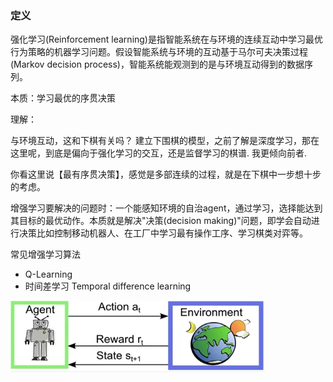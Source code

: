 ### 定义

强化学习(Reinforcement learning)是指智能系统在与环境的连续互动中学习最优行为策略的机器学习问题。假设智能系统与环境的互动基于马尔可夫决策过程(Markov decision process)，智能系统能观测到的是与环境互动得到的数据序列。

本质：学习最优的序贯决策



理解：

与环境互动，这和下棋有关吗？
建立下围棋的模型，之前了解是深度学习，那在这里呢，到底是偏向于强化学习的交互，还是监督学习的棋谱.
我更倾向前者.

你看这里说【最有序贯决策】，感觉是多部连续的过程，就是在下棋中一步想十步的考虑。



增强学习要解决的问题时：一个能感知环境的自治agent，通过学习，选择能达到其目标的最优动作。本质就是解决"决策(decision making)"问题，即学会自动进行决策比如控制移动机器人、在工厂中学习最有操作工序、学习棋类对弈等。



常见增强学习算法

* Q-Learning
* 时间差学习 Temporal difference learning



![image-20210801114019050](https://raw.githubusercontent.com/Rainiwalk/Rain_image/main/2021/20210801114019.png)

